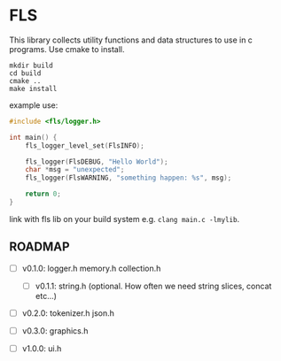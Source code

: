 # FLS

This library collects utility functions and data structures to use in c programs.
Use cmake to install.

```console
mkdir build
cd build
cmake ..
make install
```

example use:

```c
#include <fls/logger.h>

int main() {
    fls_logger_level_set(FlsINFO);

    fls_logger(FlsDEBUG, "Hello World");
    char *msg = "unexpected";
    fls_logger(FlsWARNING, "something happen: %s", msg);

    return 0;
}
```

link with fls lib on your build system e.g. `clang main.c -lmylib`.

## ROADMAP
 - [ ] v0.1.0: logger.h memory.h collection.h
    - [ ] v0.1.1: string.h (optional. How often we need string slices, concat etc...)
 - [ ] v0.2.0: tokenizer.h json.h
 - [ ] v0.3.0: graphics.h
 - [ ] v1.0.0: ui.h

